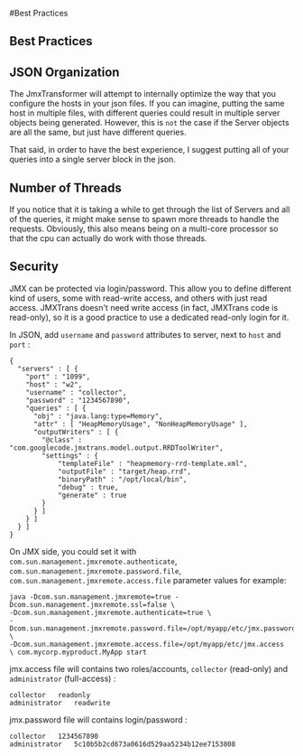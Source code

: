 #Best Practices

## Best Practices

## JSON Organization

The JmxTransformer will attempt to internally optimize the way that you
configure the hosts in your json files. If you can imagine, putting the
same host in multiple files, with different queries could result in
multiple server objects being generated. However, this is ```not``` the
case if the Server objects are all the same, but just have different
queries.

That said, in order to have the best experience, I suggest putting all
of your queries into a single server block in the json.

## Number of Threads

If you notice that it is taking a while to get through the list of
Servers and all of the queries, it might make sense to spawn more
threads to handle the requests. Obviously, this also means being on a
multi-core processor so that the cpu can actually do work with those
threads.

## Security

JMX can be protected via login/password. This allow you to define
different kind of users, some with read-write access, and others with
just read access. JMXTrans doesn't need write access (in fact, JMXTrans
code is read-only), so it is a good practice to use a dedicated
read-only login for it.

In JSON, add ```username``` and ```password``` attributes to server, next to ```host``` and ```port``` :

```
{
  "servers" : [ {
    "port" : "1099",
    "host" : "w2",
    "username" : "collector",
    "password" : "1234567890",
    "queries" : [ {
      "obj" : "java.lang:type=Memory",
      "attr" : [ "HeapMemoryUsage", "NonHeapMemoryUsage" ],
      "outputWriters" : [ {
        "@class" : "com.googlecode.jmxtrans.model.output.RRDToolWriter",
        "settings" : {
            "templateFile" : "heapmemory-rrd-template.xml",
            "outputFile" : "target/heap.rrd",
            "binaryPath" : "/opt/local/bin",
            "debug" : true,
            "generate" : true
        }
      } ]
    } ]
  } ]
}
```

On JMX side, you could set it with ```com.sun.management.jmxremote.authenticate```, ```com.sun.management.jmxremote.password.file```, ```com.sun.management.jmxremote.access.file``` parameter values for example:

```
java -Dcom.sun.management.jmxremote=true -Dcom.sun.management.jmxremote.ssl=false \
-Dcom.sun.management.jmxremote.authenticate=true \
-Dcom.sun.management.jmxremote.password.file=/opt/myapp/etc/jmx.password \
-Dcom.sun.management.jmxremote.access.file=/opt/myapp/etc/jmx.access  \ com.mycorp.myproduct.MyApp start
```

jmx.access file will contains two roles/accounts, ```collector``` (read-only) and ```administrator``` (full-access) :

```
collector   readonly
administrator   readwrite
```

jmx.password file will contains login/password :

```
collector	1234567890
administrator	5c10b5b2cd673a0616d529aa5234b12ee7153808
```